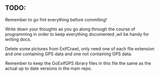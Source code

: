 TODO:
-----


Remember to go fmt everything before commiting!

Write down your thoughts as you go along through the course of programming in order to keep
everything documented ,wil be handy for writing docs.

Delete some pictures from ExifCrawl, only need one of each file extension and one containing
GPS data and one not containing GPS data.

Remember to keep the GoExifGPS library files in this file the same as the actual up to date versions in the main repo.
